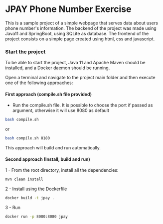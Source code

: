 # JPAY Phone Number Exercise

This is a sample project of a simple webpage that serves data about users phone number's information.
The backend of the project was made using Java11 and SpringBoot, using SQLite as database.
The frontend of the project consists on a simple page created using html, css and javascript.


### Start the project
To be able to start the project, Java 11 and Apache Maven should be installed, and a Docker daemon should be running.


Open a terminal and navigate to the project main folder and then execute one of the following approaches:

#### First approach (compile.sh file provided)
* Run the compile.sh file. It is possible to choose the port if passed as argument, otherwise it will use 8080 as default

```bash
bash compile.sh
```
or
```bash
bash compile.sh 8180
```
This approach will build and run automatically.

#### Second approach (Install, build and run)

1 - From the root directory, install all the dependencies:
```bash
mvn clean install
```

2 - Install using the Dockerfile
```bash
docker build -t jpay .
```

3 - Run
```bash
docker run -p 8080:8080 jpay
```
